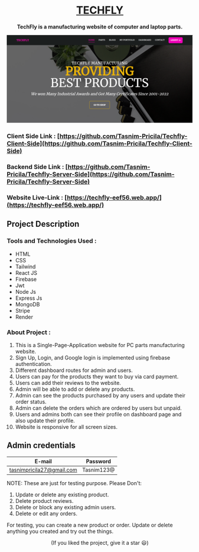 <h1 align='center'>
    <a href='https://techfly-eef56.web.app/' target='_blank'>
        TECHFLY
    </a>
</h1>

<p align='center'>
    <b> TechFly is a manufacturing website of computer and laptop parts. </b>
</p>

<p align='center'>
    <img src='./src/images/techfly.png'>
</p>

### Client Side Link : [https://github.com/Tasnim-Pricila/Techfly-Client-Side](https://github.com/Tasnim-Pricila/Techfly-Client-Side)
### Backend Side Link : [https://github.com/Tasnim-Pricila/Techfly-Server-Side](https://github.com/Tasnim-Pricila/Techfly-Server-Side) 
### Website Live-Link : [https://techfly-eef56.web.app/](https://techfly-eef56.web.app/) 

## **Project Description**

### **Tools and Technologies Used** :

* HTML
* CSS
* Tailwind
* React JS
* Firebase
* Jwt
* Node Js
* Express Js
* MongoDB
* Stripe
* Render

### **About Project** :

1. This is a Single-Page-Application website for PC parts manufacturing website.
2. Sign Up, Login, and Google login is implemented using firebase authentication.
3. Different dashboard routes for admin and users. 
4. Users can pay for the products they want to buy via card payment.
5. Users can add their reviews to the website.
6. Admin will be able to add or delete any products.
7. Admin can see the products purchased by any users and update their order status.
8. Admin can delete the orders which are ordered by users but unpaid.
9. Users and admins both can see their profile on dashboard page and also update their profile.
10. Website is responsive for all screen sizes.

## Admin credentials

| **E-mail**                   | **Password**     |
| ---------------------------- | ---------------- |
| tasnimpricila27@gmail.com    | Tasnim123@       |


NOTE: These are just for testing purpose. 
Please Don't:

1. Update or delete any existing product.
2. Delete product reviews.
3. Delete or block any existing admin users.
4. Delete or edit any orders.

For testing, you can create a new product or order. Update or delete anything you created and try out the things.

<p align='center'>
    (If you liked the project, give it a star 😃)
</p>
